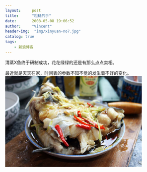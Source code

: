 ```yaml
---
layout:     post
title:      "粗糙的手"
date:       2008-05-08 19:06:52
author:     "Vincent"
header-img:  "img/xinyuan-no7.jpg"
catalog: true
tags:
    - 新浪博客
---
```




清蒸X鱼终于研制成功，花花绿绿的还是有那么点点卖相。


最近就是天天在家，时间表的参数不知不觉的发生着不好的变化。
<img>
![/img/sinablog/a2088a1d6dcb4735735c319d31f6cf81.jpeg](/img/sinablog/a2088a1d6dcb4735735c319d31f6cf81.jpeg)



